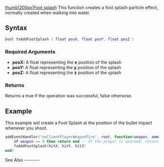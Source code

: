 [thumb|200px|Foot splash](/docs/image-fxfootsplash.png.md "wikilink") This function creates a foot splash particle effect, normally created when walking into water.

Syntax
------

``` lua
bool fxAddFootSplash ( float posX, float posY, float posZ )
```

### Required Arguments

-   **posX:** A float representing the **x** position of the splash
-   **posY:** A float representing the **y** position of the splash
-   **posZ:** A float representing the **z** position of the splash

### Returns

Returns a true if the operation was successful, false otherwise.

Example
-------

<section name="Client" class="client" show="true">
This example will create a Foot Splash at the position of the bullet impact whenever you shoot.

``` lua
addEventHandler("onClientPlayerWeaponFire", root, function(weapon, ammo, ammoInClip, hitX, hitY, hitZ, hitElement)
    if weapon == 0 then return end -- If the player is unarmed, return end.
    fxAddFootSplash(hitX, hitY, hitZ)
end)
```

</section>
See Also
--------
